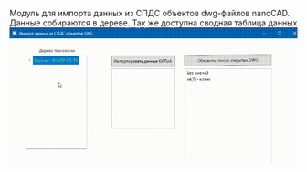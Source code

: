 Модуль для импорта данных из СПДС объектов dwg-файлов nanoCAD.
Данные собираются в дереве. Так же доступна сводная таблица данных
![Farmers Market Finder Demo](/Пример/PIDexplorer-.gif)
